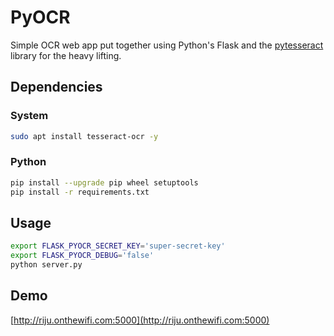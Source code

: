 # PyOCR
Simple OCR web app put together using Python's Flask and the [pytesseract](https://pypi.org/project/pytesseract/) library for the heavy lifting.

## Dependencies
### System
```bash
sudo apt install tesseract-ocr -y
```
### Python
```bash
pip install --upgrade pip wheel setuptools
pip install -r requirements.txt
```

## Usage
```bash
export FLASK_PYOCR_SECRET_KEY='super-secret-key'
export FLASK_PYOCR_DEBUG='false'
python server.py
```

## Demo
[http://riju.onthewifi.com:5000](http://riju.onthewifi.com:5000)